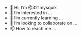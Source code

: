 - 👋 Hi, I’m @321mysquik
- 👀 I’m interested in ...
- 🌱 I’m currently learning ...
- 💞️ I’m looking to collaborate on ...
- 📫 How to reach me ...

<!---
321mysquik/321mysquik is a ✨ special ✨ repository because its `README.md` (this file) appears on your GitHub profile.
You can click the Preview link to take a look at your changes.
--->
